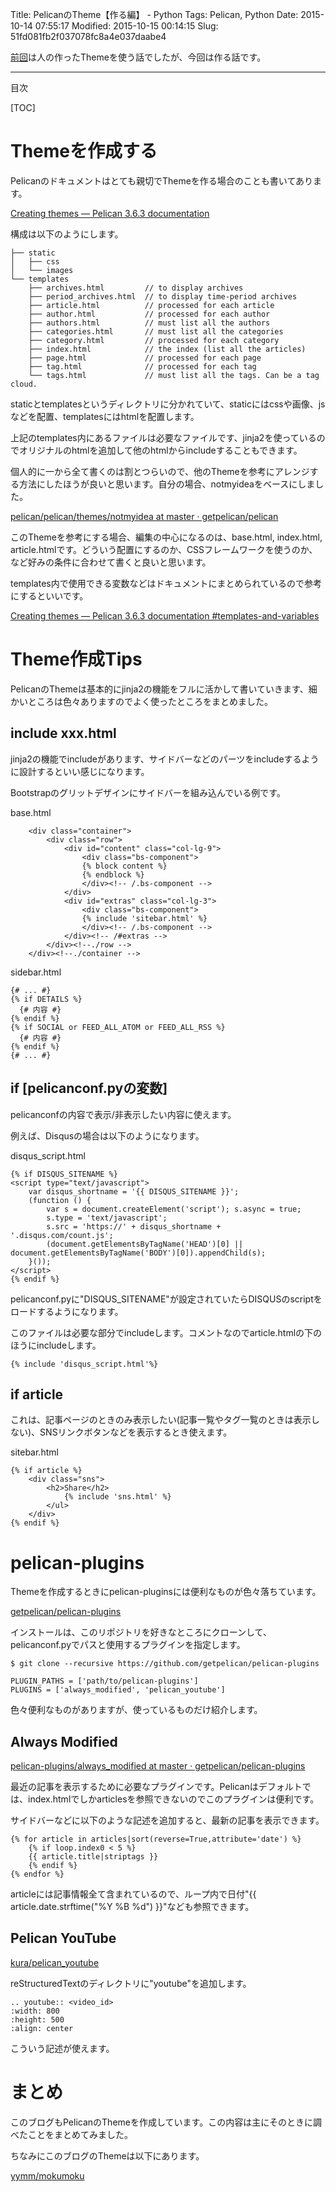 Title: PelicanのTheme【作る編】 - Python
Tags: Pelican, Python
Date: 2015-10-14 07:55:17
Modified: 2015-10-15 00:14:15
Slug: 51fd081fb2f037078fc8a4e037daabe4

[前回](http://blog.muuny-blue.info/4738a8f6fab937d899ae9631beab116f.html "PelicanのTheme【使う編】")は人の作ったThemeを使う話でしたが、今回は作る話です。

---

目次

[TOC]

# Themeを作成する

Pelicanのドキュメントはとても親切でThemeを作る場合のことも書いてあります。

[Creating themes — Pelican 3.6.3 documentation](http://docs.getpelican.com/en/3.6.3/themes.html "Creating themes — Pelican 3.6.3 documentation")

構成は以下のようにします。

```
├── static
│   ├── css
│   └── images
└── templates
    ├── archives.html         // to display archives
    ├── period_archives.html  // to display time-period archives
    ├── article.html          // processed for each article
    ├── author.html           // processed for each author
    ├── authors.html          // must list all the authors
    ├── categories.html       // must list all the categories
    ├── category.html         // processed for each category
    ├── index.html            // the index (list all the articles)
    ├── page.html             // processed for each page
    ├── tag.html              // processed for each tag
    └── tags.html             // must list all the tags. Can be a tag cloud.
```

staticとtemplatesというディレクトリに分かれていて、staticにはcssや画像、jsなどを配置、templatesにはhtmlを配置します。

上記のtemplates内にあるファイルは必要なファイルです、jinja2を使っているのでオリジナルのhtmlを追加して他のhtmlからincludeすることもできます。

個人的に一から全て書くのは割とつらいので、他のThemeを参考にアレンジする方法にしたほうが良いと思います。自分の場合、notmyideaをベースにしました。

[pelican/pelican/themes/notmyidea at master · getpelican/pelican](https://github.com/getpelican/pelican/tree/master/pelican/themes/notmyidea "pelican/pelican/themes/notmyidea at master · getpelican/pelican")

このThemeを参考にする場合、編集の中心になるのは、base.html, index.html, article.htmlです。どういう配置にするのか、CSSフレームワークを使うのか、など好みの条件に合わせて書くと良いと思います。

templates内で使用できる変数などはドキュメントにまとめられているので参考にするといいです。

[Creating themes — Pelican 3.6.3 documentation #templates-and-variables](http://docs.getpelican.com/en/3.6.3/themes.html#templates-and-variables "Creating themes — Pelican 3.6.3 documentation")

# Theme作成Tips

PelicanのThemeは基本的にjinja2の機能をフルに活かして書いていきます、細かいところは色々ありますのでよく使ったところをまとめました。

## include xxx.html

jinja2の機能でincludeがあります、サイドバーなどのパーツをincludeするように設計するといい感じになります。

Bootstrapのグリットデザインにサイドバーを組み込んでいる例です。

base.html

```
    <div class="container">
        <div class="row">
            <div id="content" class="col-lg-9">
                <div class="bs-component">
                {% block content %}
                {% endblock %}
                </div><!-- /.bs-component -->
            </div>
            <div id="extras" class="col-lg-3">
                <div class="bs-component">
                {% include 'sitebar.html' %}
                </div><!-- /.bs-component -->
            </div><!-- /#extras -->
        </div><!--./row -->
    </div><!--./container -->
```

sidebar.html

```
{# ... #}
{% if DETAILS %}
  {# 内容 #}
{% endif %}
{% if SOCIAL or FEED_ALL_ATOM or FEED_ALL_RSS %}
  {# 内容 #}
{% endif %}
{# ... #}
```

## if [pelicanconf.pyの変数]

pelicanconfの内容で表示/非表示したい内容に使えます。

例えば、Disqusの場合は以下のようになります。

disqus_script.html

```
{% if DISQUS_SITENAME %}
<script type="text/javascript">
    var disqus_shortname = '{{ DISQUS_SITENAME }}';
    (function () {
        var s = document.createElement('script'); s.async = true;
        s.type = 'text/javascript';
        s.src = 'https://' + disqus_shortname + '.disqus.com/count.js';
        (document.getElementsByTagName('HEAD')[0] || document.getElementsByTagName('BODY')[0]).appendChild(s);
    }());
</script>
{% endif %}
```

pelicanconf.pyに"DISQUS_SITENAME"が設定されていたらDISQUSのscriptをロードするようになります。

このファイルは必要な部分でincludeします。コメントなのでarticle.htmlの下のほうにincludeします。

```
{% include 'disqus_script.html'%}
```

## if article

これは、記事ページのときのみ表示したい(記事一覧やタグ一覧のときは表示しない)、SNSリンクボタンなどを表示するとき使えます。

sitebar.html

```
{% if article %}
    <div class="sns">
        <h2>Share</h2>
            {% include 'sns.html' %}
        </ul>
    </div>
{% endif %}
```

# pelican-plugins

Themeを作成するときにpelican-pluginsには便利なものが色々落ちています。

[getpelican/pelican-plugins](https://github.com/getpelican/pelican-plugins "getpelican/pelican-plugins")

インストールは、このリポジトリを好きなところにクローンして、pelicanconf.pyでパスと使用するプラグインを指定します。

```
$ git clone --recursive https://github.com/getpelican/pelican-plugins
```

```
PLUGIN_PATHS = ['path/to/pelican-plugins']
PLUGINS = ['always_modified', 'pelican_youtube']
```

色々便利なものがありますが、使っているものだけ紹介します。

## Always Modified

[pelican-plugins/always_modified at master · getpelican/pelican-plugins](https://github.com/getpelican/pelican-plugins/tree/master/always_modified "pelican-plugins/always_modified at master · getpelican/pelican-plugins")

最近の記事を表示するために必要なプラグインです。Pelicanはデフォルトでは、index.htmlでしかarticlesを参照できないのでこのプラグインは便利です。

サイドバーなどに以下のような記述を追加すると、最新の記事を表示できます。

```
{% for article in articles|sort(reverse=True,attribute='date') %}
    {% if loop.index0 < 5 %}
    {{ article.title|striptags }}
    {% endif %}
{% endfor %}
```

articleには記事情報全て含まれているので、ループ内で日付"{{ article.date.strftime("%Y %B %d") }}"なども参照できます。

## Pelican YouTube

[kura/pelican_youtube](https://github.com/kura/pelican_youtube "kura/pelican_youtube")

reStructuredTextのディレクトリに"youtube"を追加します。

```
.. youtube:: <video_id>
:width: 800
:height: 500
:align: center
```

こういう記述が使えます。


# まとめ

このブログもPelicanのThemeを作成しています。この内容は主にそのときに調べたことをまとめてみました。

ちなみにこのブログのThemeは以下にあります。

[yymm/mokumoku](https://github.com/yymm/mokumoku "yymm/mokumoku")